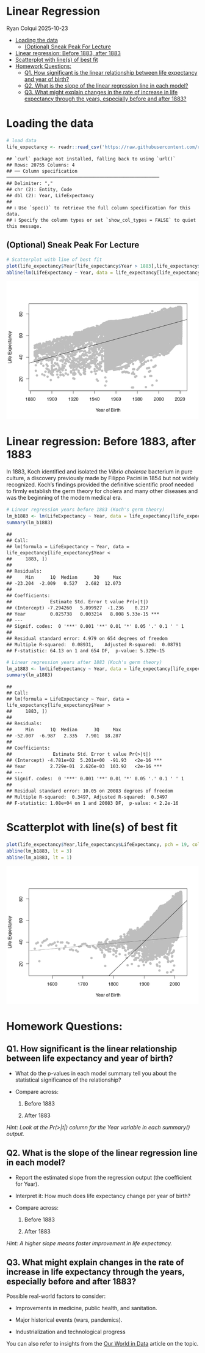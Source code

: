 Linear Regression
================
Ryan Colqui
2025-10-23

- [Loading the data](#loading-the-data)
  - [(Optional) Sneak Peak For
    Lecture](#optional-sneak-peak-for-lecture)
- [Linear regression: Before 1883, after
  1883](#linear-regression-before-1883-after-1883)
- [Scatterplot with line(s) of best
  fit](#scatterplot-with-lines-of-best-fit)
- [Homework Questions:](#homework-questions)
  - [Q1. How significant is the linear relationship between life
    expectancy and year of
    birth?](#q1-how-significant-is-the-linear-relationship-between-life-expectancy-and-year-of-birth)
  - [Q2. What is the slope of the linear regression line in each
    model?](#q2-what-is-the-slope-of-the-linear-regression-line-in-each-model)
  - [Q3. What might explain changes in the rate of increase in life
    expectancy through the years, especially before and after
    1883?](#q3-what-might-explain-changes-in-the-rate-of-increase-in-life-expectancy-through-the-years-especially-before-and-after-1883)

# Loading the data

``` r
# load data
life_expectancy <- readr::read_csv('https://raw.githubusercontent.com/rfordatascience/tidytuesday/main/data/2023/2023-12-05/life_expectancy.csv')
```

    ## `curl` package not installed, falling back to using `url()`
    ## Rows: 20755 Columns: 4
    ## ── Column specification ────────────────────────────────────────────────────────
    ## Delimiter: ","
    ## chr (2): Entity, Code
    ## dbl (2): Year, LifeExpectancy
    ## 
    ## ℹ Use `spec()` to retrieve the full column specification for this data.
    ## ℹ Specify the column types or set `show_col_types = FALSE` to quiet this message.

## (Optional) Sneak Peak For Lecture

``` r
# Scatterplot with line of best fit
plot(life_expectancy$Year[life_expectancy$Year > 1883],life_expectancy$LifeExpectancy[life_expectancy$Year > 1883], pch = 19, col = "grey", xlab = "Year of Birth", ylab = "Life Expectancy")
abline(lm(LifeExpectancy ~ Year, data = life_expectancy[life_expectancy$Year > 1883,]), lt = 1)
```

![](Wk9_regression_files/figure-gfm/optional-1.png)<!-- -->

# Linear regression: Before 1883, after 1883

In 1883, Koch identified and isolated the *Vibrio cholerae* bacterium in
pure culture, a discovery previously made by Filippo Pacini in 1854 but
not widely recognized. Koch’s findings provided the definitive
scientific proof needed to firmly establish the germ theory for cholera
and many other diseases and was the beginning of the modern medical era.

``` r
# Linear regression years before 1883 (Koch's germ theory)
lm_b1883 <- lm(LifeExpectancy ~ Year, data = life_expectancy[life_expectancy$Year < 1883,])
summary(lm_b1883)
```

    ## 
    ## Call:
    ## lm(formula = LifeExpectancy ~ Year, data = life_expectancy[life_expectancy$Year < 
    ##     1883, ])
    ## 
    ## Residuals:
    ##     Min      1Q  Median      3Q     Max 
    ## -23.204  -2.009   0.527   2.682  12.073 
    ## 
    ## Coefficients:
    ##              Estimate Std. Error t value Pr(>|t|)    
    ## (Intercept) -7.294260   5.899927  -1.236    0.217    
    ## Year         0.025738   0.003214   8.008 5.33e-15 ***
    ## ---
    ## Signif. codes:  0 '***' 0.001 '**' 0.01 '*' 0.05 '.' 0.1 ' ' 1
    ## 
    ## Residual standard error: 4.979 on 654 degrees of freedom
    ## Multiple R-squared:  0.08931,    Adjusted R-squared:  0.08791 
    ## F-statistic: 64.13 on 1 and 654 DF,  p-value: 5.329e-15

``` r
# Linear regression years after 1883 (Koch's germ theory)
lm_a1883 <- lm(LifeExpectancy ~ Year, data = life_expectancy[life_expectancy$Year > 1883,])
summary(lm_a1883)
```

    ## 
    ## Call:
    ## lm(formula = LifeExpectancy ~ Year, data = life_expectancy[life_expectancy$Year > 
    ##     1883, ])
    ## 
    ## Residuals:
    ##     Min      1Q  Median      3Q     Max 
    ## -52.007  -6.987   2.335   7.901  18.287 
    ## 
    ## Coefficients:
    ##               Estimate Std. Error t value Pr(>|t|)    
    ## (Intercept) -4.781e+02  5.201e+00  -91.93   <2e-16 ***
    ## Year         2.729e-01  2.626e-03  103.92   <2e-16 ***
    ## ---
    ## Signif. codes:  0 '***' 0.001 '**' 0.01 '*' 0.05 '.' 0.1 ' ' 1
    ## 
    ## Residual standard error: 10.05 on 20083 degrees of freedom
    ## Multiple R-squared:  0.3497, Adjusted R-squared:  0.3497 
    ## F-statistic: 1.08e+04 on 1 and 20083 DF,  p-value: < 2.2e-16

# Scatterplot with line(s) of best fit

``` r
plot(life_expectancy$Year,life_expectancy$LifeExpectancy, pch = 19, col = "grey", xlab = "Year of Birth", ylab = "Life Expectancy")
abline(lm_b1883, lt = 3)
abline(lm_a1883, lt = 1)
```

![](Wk9_regression_files/figure-gfm/scatterplot-1.png)<!-- -->

# Homework Questions:

## Q1. How significant is the linear relationship between life expectancy and year of birth?

- What do the p-values in each model summary tell you about the
  statistical significance of the relationship?

- Compare across:

  1)  Before 1883

  2)  After 1883

*Hint: Look at the Pr(\>\|t\|) column for the Year variable in each
summary() output.*

## Q2. What is the slope of the linear regression line in each model?

- Report the estimated slope from the regression output (the coefficient
  for Year).

- Interpret it: How much does life expectancy change per year of birth?

- Compare across:

  1)  Before 1883

  2)  After 1883

*Hint: A higher slope means faster improvement in life expectancy.*

## Q3. What might explain changes in the rate of increase in life expectancy through the years, especially before and after 1883?

Possible real-world factors to consider:

- Improvements in medicine, public health, and sanitation.

- Major historical events (wars, pandemics).

- Industrialization and technological progress

You can also refer to insights from the [Our World in
Data](https://ourworldindata.org/life-expectancy?insight=life-expectancy-has-surpassed-predictions-again-and-again#key-insights)
article on the topic.
